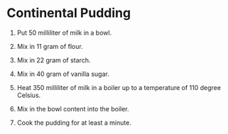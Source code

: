 Continental Pudding
===================

1. Put 50 milliliter of milk in a bowl.

2. Mix in 11 gram of flour.

3. Mix in 22 gram of starch.

4. Mix in 40 gram of vanilla sugar.

5. Heat 350 milliliter of milk in a boiler up to a temperature of 110 degree Celsius.

6. Mix in the bowl content into the boiler.

7. Cook the pudding for at least a minute.
